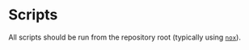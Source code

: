 # Scripts

All scripts should be run from the repository root
(typically using [`nox`](https://nox.thea.codes/en/stable/)).
